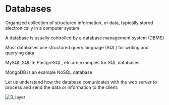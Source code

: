 # Databases

Organized collection of structured information, or data, typically stored electronically in a computer system

A database is usually controlled by a database management system (DBMS)

Most databases use structured query language (SQL) for writing and querying data

MySQL,SQLite,PostgreSQL, etc are examples for SQL databases

MongoDB is an example NoSQL database

Let us understand how the database comunicates with the web server to process and send the data or information to the client:

![3_layer](https://github.com/winters0x64/WebSec/blob/main/Imgs/databases.jpeg)